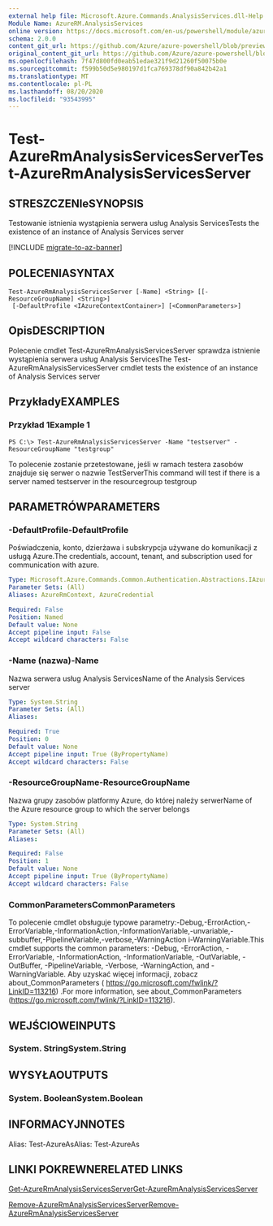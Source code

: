 ```yaml
---
external help file: Microsoft.Azure.Commands.AnalysisServices.dll-Help.xml
Module Name: AzureRM.AnalysisServices
online version: https://docs.microsoft.com/en-us/powershell/module/azurerm.analysisservices/test-azurermanalysisservicesserver
schema: 2.0.0
content_git_url: https://github.com/Azure/azure-powershell/blob/preview/src/ResourceManager/AnalysisServices/Commands.AnalysisServices/help/Test-AzureRmAnalysisServicesServer.md
original_content_git_url: https://github.com/Azure/azure-powershell/blob/preview/src/ResourceManager/AnalysisServices/Commands.AnalysisServices/help/Test-AzureRmAnalysisServicesServer.md
ms.openlocfilehash: 7f47d800fd0eab51edae321f9d21260f50075b0e
ms.sourcegitcommit: f599b50d5e980197d1fca769378df90a842b42a1
ms.translationtype: MT
ms.contentlocale: pl-PL
ms.lasthandoff: 08/20/2020
ms.locfileid: "93543995"
---
```

# <span data-ttu-id="98a91-101">Test-AzureRmAnalysisServicesServer</span><span class="sxs-lookup"><span data-stu-id="98a91-101">Test-AzureRmAnalysisServicesServer</span></span>

## <span data-ttu-id="98a91-102">STRESZCZENIe</span><span class="sxs-lookup"><span data-stu-id="98a91-102">SYNOPSIS</span></span>
<span data-ttu-id="98a91-103">Testowanie istnienia wystąpienia serwera usług Analysis Services</span><span class="sxs-lookup"><span data-stu-id="98a91-103">Tests the existence of an instance of Analysis Services server</span></span>

[!INCLUDE [migrate-to-az-banner](../../includes/migrate-to-az-banner.md)]

## <span data-ttu-id="98a91-104">POLECENIA</span><span class="sxs-lookup"><span data-stu-id="98a91-104">SYNTAX</span></span>

```
Test-AzureRmAnalysisServicesServer [-Name] <String> [[-ResourceGroupName] <String>]
 [-DefaultProfile <IAzureContextContainer>] [<CommonParameters>]
```

## <span data-ttu-id="98a91-105">Opis</span><span class="sxs-lookup"><span data-stu-id="98a91-105">DESCRIPTION</span></span>
<span data-ttu-id="98a91-106">Polecenie cmdlet Test-AzureRmAnalysisServicesServer sprawdza istnienie wystąpienia serwera usług Analysis Services</span><span class="sxs-lookup"><span data-stu-id="98a91-106">The Test-AzureRmAnalysisServicesServer cmdlet tests the existence of an instance of Analysis Services server</span></span>

## <span data-ttu-id="98a91-107">Przykłady</span><span class="sxs-lookup"><span data-stu-id="98a91-107">EXAMPLES</span></span>

### <span data-ttu-id="98a91-108">Przykład 1</span><span class="sxs-lookup"><span data-stu-id="98a91-108">Example 1</span></span>
```
PS C:\> Test-AzureRmAnalysisServicesServer -Name "testserver" -ResourceGroupName "testgroup"
```

<span data-ttu-id="98a91-109">To polecenie zostanie przetestowane, jeśli w ramach testera zasobów znajduje się serwer o nazwie TestServer</span><span class="sxs-lookup"><span data-stu-id="98a91-109">This command will test if there is a server named testserver in the resourcegroup testgroup</span></span>

## <span data-ttu-id="98a91-110">PARAMETRÓW</span><span class="sxs-lookup"><span data-stu-id="98a91-110">PARAMETERS</span></span>

### <span data-ttu-id="98a91-111">-DefaultProfile</span><span class="sxs-lookup"><span data-stu-id="98a91-111">-DefaultProfile</span></span>
<span data-ttu-id="98a91-112">Poświadczenia, konto, dzierżawa i subskrypcja używane do komunikacji z usługą Azure.</span><span class="sxs-lookup"><span data-stu-id="98a91-112">The credentials, account, tenant, and subscription used for communication with azure.</span></span>

```yaml
Type: Microsoft.Azure.Commands.Common.Authentication.Abstractions.IAzureContextContainer
Parameter Sets: (All)
Aliases: AzureRmContext, AzureCredential

Required: False
Position: Named
Default value: None
Accept pipeline input: False
Accept wildcard characters: False
```

### <span data-ttu-id="98a91-113">-Name (nazwa)</span><span class="sxs-lookup"><span data-stu-id="98a91-113">-Name</span></span>
<span data-ttu-id="98a91-114">Nazwa serwera usług Analysis Services</span><span class="sxs-lookup"><span data-stu-id="98a91-114">Name of the Analysis Services server</span></span>

```yaml
Type: System.String
Parameter Sets: (All)
Aliases:

Required: True
Position: 0
Default value: None
Accept pipeline input: True (ByPropertyName)
Accept wildcard characters: False
```

### <span data-ttu-id="98a91-115">-ResourceGroupName</span><span class="sxs-lookup"><span data-stu-id="98a91-115">-ResourceGroupName</span></span>
<span data-ttu-id="98a91-116">Nazwa grupy zasobów platformy Azure, do której należy serwer</span><span class="sxs-lookup"><span data-stu-id="98a91-116">Name of the Azure resource group to which the server belongs</span></span>

```yaml
Type: System.String
Parameter Sets: (All)
Aliases:

Required: False
Position: 1
Default value: None
Accept pipeline input: True (ByPropertyName)
Accept wildcard characters: False
```

### <span data-ttu-id="98a91-117">CommonParameters</span><span class="sxs-lookup"><span data-stu-id="98a91-117">CommonParameters</span></span>
<span data-ttu-id="98a91-118">To polecenie cmdlet obsługuje typowe parametry:-Debug,-ErrorAction,-ErrorVariable,-InformationAction,-InformationVariable,-unvariable,-subbuffer,-PipelineVariable,-verbose,-WarningAction i-WarningVariable.</span><span class="sxs-lookup"><span data-stu-id="98a91-118">This cmdlet supports the common parameters: -Debug, -ErrorAction, -ErrorVariable, -InformationAction, -InformationVariable, -OutVariable, -OutBuffer, -PipelineVariable, -Verbose, -WarningAction, and -WarningVariable.</span></span> <span data-ttu-id="98a91-119">Aby uzyskać więcej informacji, zobacz about_CommonParameters ( https://go.microsoft.com/fwlink/?LinkID=113216) .</span><span class="sxs-lookup"><span data-stu-id="98a91-119">For more information, see about_CommonParameters (https://go.microsoft.com/fwlink/?LinkID=113216).</span></span>

## <span data-ttu-id="98a91-120">WEJŚCIOWE</span><span class="sxs-lookup"><span data-stu-id="98a91-120">INPUTS</span></span>

### <span data-ttu-id="98a91-121">System. String</span><span class="sxs-lookup"><span data-stu-id="98a91-121">System.String</span></span>

## <span data-ttu-id="98a91-122">WYSYŁA</span><span class="sxs-lookup"><span data-stu-id="98a91-122">OUTPUTS</span></span>

### <span data-ttu-id="98a91-123">System. Boolean</span><span class="sxs-lookup"><span data-stu-id="98a91-123">System.Boolean</span></span>

## <span data-ttu-id="98a91-124">INFORMACYJN</span><span class="sxs-lookup"><span data-stu-id="98a91-124">NOTES</span></span>
<span data-ttu-id="98a91-125">Alias: Test-AzureAs</span><span class="sxs-lookup"><span data-stu-id="98a91-125">Alias: Test-AzureAs</span></span>

## <span data-ttu-id="98a91-126">LINKI POKREWNE</span><span class="sxs-lookup"><span data-stu-id="98a91-126">RELATED LINKS</span></span>

[<span data-ttu-id="98a91-127">Get-AzureRmAnalysisServicesServer</span><span class="sxs-lookup"><span data-stu-id="98a91-127">Get-AzureRmAnalysisServicesServer</span></span>](./Get-AzureRmAnalysisServicesServer.md)

[<span data-ttu-id="98a91-128">Remove-AzureRmAnalysisServicesServer</span><span class="sxs-lookup"><span data-stu-id="98a91-128">Remove-AzureRmAnalysisServicesServer</span></span>](./Remove-AzureRmAnalysisServicesServer.md)
